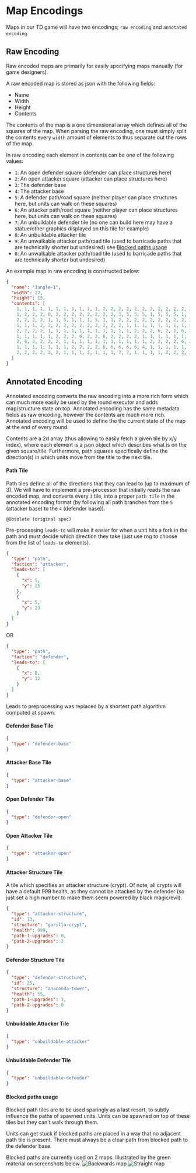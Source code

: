 # Map Encodings

Maps in our TD game will have two encodings; `raw encoding` and `annotated encoding`.

## Raw Encoding

Raw encoded maps are primarily for easily specifying maps manually (for game designers).

A raw encoded map is stored as json with the following fields:

- Name
- Width
- Height
- Contents

The contents of the map is a one dimensional array which defines all of the squares of the map. When parsing the raw encoding, one must simply split the contents every `width` amount of elements to thus separate out the rows of the map.

In raw encoding each element in contents can be one of the following values:

- `1`: An open defender square (defender can place structures here)
- `2`: An open attacker square (attacker can place structures here)
- `3`: The defender base
- `4`: The attacker base
- `5`: A defender path/road square (neither player can place structures here, but units can walk on these squares)
- `6`: An attacker path/road square (neither player can place structures here, but units can walk on these squares)
- `7`: An unbuildable defender tile (no one can build here may have a statue/other graphics displayed on this tile for example)
- `8`: An unbuildable attacker tile
- `9`: An unwalkable attacker path/road tile (used to barricade paths that are technically shorter but undesired) see [Blocked paths usage](#blocked-paths-usage)
- `0`: An unwalkable attacker path/road tile (used to barricade paths that are technically shorter but undesired)

An example map in raw encoding is constructed below:

```json
{
  "name": "Jungle-1",
  "width": 22,
  "height": 13,
  "contents": [
    1, 1, 1, 1, 1, 1, 1, 1, 1, 1, 1, 2, 2, 2, 2, 2, 2, 2, 2, 2, 2, 2, 2, 2, 1, 1, 5, 5, 5, 1, 1, 1,
    1, 2, 2, 2, 8, 2, 2, 2, 2, 2, 2, 2, 2, 3, 5, 5, 5, 1, 5, 5, 5, 1, 1, 2, 2, 2, 2, 2, 2, 8, 2, 2,
    2, 2, 2, 2, 1, 1, 5, 1, 1, 1, 5, 1, 1, 2, 2, 2, 2, 2, 2, 2, 2, 2, 2, 2, 1, 1, 1, 1, 5, 5, 5, 5,
    5, 1, 1, 2, 2, 2, 2, 2, 2, 2, 2, 2, 2, 2, 1, 1, 1, 1, 1, 1, 1, 1, 5, 5, 5, 6, 6, 6, 6, 6, 6, 6,
    2, 2, 2, 2, 1, 1, 1, 1, 1, 1, 1, 1, 1, 1, 1, 2, 2, 2, 6, 2, 2, 6, 2, 2, 2, 2, 1, 1, 1, 1, 1, 1,
    1, 1, 1, 1, 1, 2, 2, 2, 6, 2, 2, 6, 2, 2, 2, 2, 1, 1, 1, 1, 1, 1, 1, 1, 1, 1, 1, 2, 2, 2, 6, 6,
    2, 6, 2, 2, 2, 2, 1, 1, 1, 1, 1, 1, 1, 1, 1, 1, 1, 2, 2, 2, 2, 6, 2, 6, 2, 2, 1, 1, 1, 1, 1, 1,
    1, 1, 1, 1, 1, 1, 1, 2, 2, 2, 2, 6, 6, 6, 6, 6, 4, 1, 1, 1, 1, 1, 1, 1, 1, 1, 1, 1, 1, 2, 2, 2,
    2, 2, 2, 2, 2, 2, 1, 1, 1, 1, 1, 1, 1, 7, 7, 1, 1, 1, 1, 2, 2, 2, 2, 2, 2, 2, 2, 2, 2, 2
  ]
}
```

## Annotated Encoding

Annotated encoding converts the raw encoding into a more rich form which can much more easily be used by the round executor and adds map/structure state on top. Annotated encoding has the same metadata fields as raw encoding, however the contents are much more rich. Annotated encoding will be used to define the the current state of the map at the end of every round.

Contents are a 2d array (thus allowing to easily fetch a given tile by x/y index), where each element is a json object which describes what is on the given square/tile. Furthermore, path squares specifically define the direction(s) in which units move from the title to the next tile.

#### Path Tile

Path tiles define all of the directions that they can lead to (up to maximum of 3). We will have to implement a pre-processor that initially reads the raw encoded map, and converts every `3` tile, into a proper `path tile` in the annotated encoding format (by following all path branches from the `5` (attacker base) to the `4` (defender base)).

`@Obsolete (original spec)`

Pre-processing `leads-to` will make it easier for when a unit hits a fork in the path and must decide which direction they take (just use rng to choose from the list of `leads-to` elements).

```json
{
  "type": "path",
  "faction": "attacker",
  "leads-to": [
    {
      "x": 5,
      "y": 25
    },
    {
      "x": 5,
      "y": 23
    }
  ]
}
```

OR

```json
{
  "type": "path",
  "faction": "defender",
  "leads-to": [
    {
      "x": 8,
      "y": 12
    }
  ]
}
```

Leads to preprocessing was replaced by a shortest path algorithm computed at spawn.

#### Defender Base Tile

```json
{
  "type": "defender-base"
}
```

#### Attacker Base Tile

```json
{
  "type": "attacker-base"
}
```

#### Open Defender Tile

```json
{
  "type": "defender-open"
}
```

#### Open Attacker Tile

```json
{
  "type": "attacker-open"
}
```

#### Attacker Structure Tile

A tile which specifies an attacker structure (crypt). Of note, all crypts will have a default 999 health, as they cannot be attacked by the defender (so just set a high number to make them seem powered by black magic/evil).

```json
{
  "type": "attacker-structure",
  "id": 13,
  "structure": "gorilla-crypt",
  "health": 999,
  "path-1-upgrades": 0,
  "path-2-upgrades": 2
}
```

#### Defender Structure Tile

```json
{
  "type": "defender-structure",
  "id": 25,
  "structure": "anaconda-tower",
  "health": 55,
  "path-1-upgrades": 3,
  "path-2-upgrades": 0
}
```

#### Unbuildable Attacker Tile

```json
{
  "type": "unbuildable-attacker"
}
```

#### Unbuildable Defender Tile

```json
{
  "type": "unbuildable-defender"
}
```

#### Blocked paths usage
Blocked path tiles are to be used sparingly as a last resort, to subtly influence the paths of spawned units. Units can be spawned on top of these tiles but they can't walk through them. 

Units can get stuck if blocked paths are placed in a way that no adjacent path tile is present. There must always be a clear path from blocked path to the defender base.

Blocked paths are currently used on 2 maps. Illustrated by the green material on screenshots below.
![Backwards map](images/backwards.png)
![Straight map](images/straight.png)
